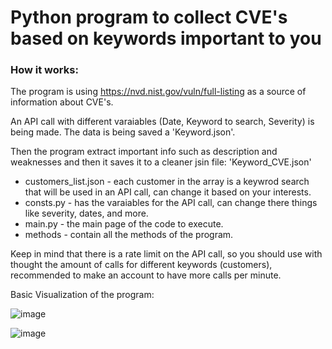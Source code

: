 # Python program to collect CVE's based on keywords important to you

### How it works:

The program is using https://nvd.nist.gov/vuln/full-listing as a source of information about CVE's.

An API call with different varaiables (Date, Keyword to search, Severity) is being made.
The data is being saved a 'Keyword.json'.


Then the program extract important info such as description and weaknesses and then it saves it to a cleaner jsin file: 'Keyword_CVE.json'

* customers_list.json - each customer in the array is a keywrod search that will be used in an API call, can change it based on your interests.
* consts.py - has the varaiables for the API call, can change there things like severity, dates, and more.
* main.py - the main page of the code to execute.
* methods - contain all the methods of the program. 

Keep in mind that there is a rate limit on the API call, so you should use with thought the amount of calls for different keywords (customers), recommended to make an account to have more calls per minute.

Basic Visualization of the program:







![image](https://github.com/roeiKriger/cve_customers_list/assets/66572300/fd943aaa-cd56-4b45-87ba-0e955eeb408a)

![image](https://github.com/roeiKriger/cve_customers_list/assets/66572300/c000a029-b111-4c89-aca0-747807ca9658)





